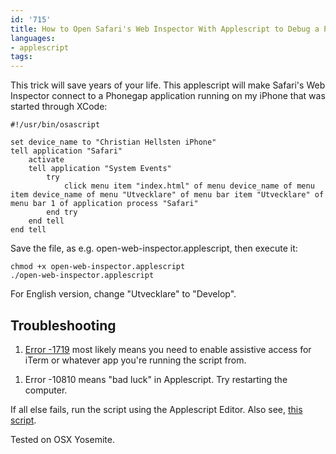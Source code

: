 ```yaml
---
id: '715'
title: How to Open Safari's Web Inspector With Applescript to Debug a Phonegap App
languages:
- applescript
tags:
---
```

This trick will save years of your life. This applescript will make Safari's Web Inspector connect to a Phonegap application running on my iPhone that was started through XCode:


```applescript
#!/usr/bin/osascript

set device_name to "Christian Hellsten iPhone"
tell application "Safari"
	activate
	tell application "System Events"
		try
			click menu item "index.html" of menu device_name of menu item device_name of menu "Utvecklare" of menu bar item "Utvecklare" of menu bar 1 of application process "Safari"
		end try
	end tell
end tell
```
    

Save the file, as e.g. open-web-inspector.applescript, then execute it:


```applescript
chmod +x open-web-inspector.applescript
./open-web-inspector.applescript
```
    

For English version, change "Utvecklare" to "Develop".

Troubleshooting
---------------

1.  [Error -1719](http://stackoverflow.com/questions/10140334/applescript-system-events-error-access-for-assistive-devices-is-disabled) most likely means you need to enable assistive access for iTerm or whatever app you're running the script from.

<!-- -->

1.  Error -10810 means "bad luck" in Applescript. Try restarting the computer.

If all else fails, run the script using the Applescript Editor. Also see, [this script](https://gist.github.com/dts/5771273).

Tested on OSX Yosemite.

